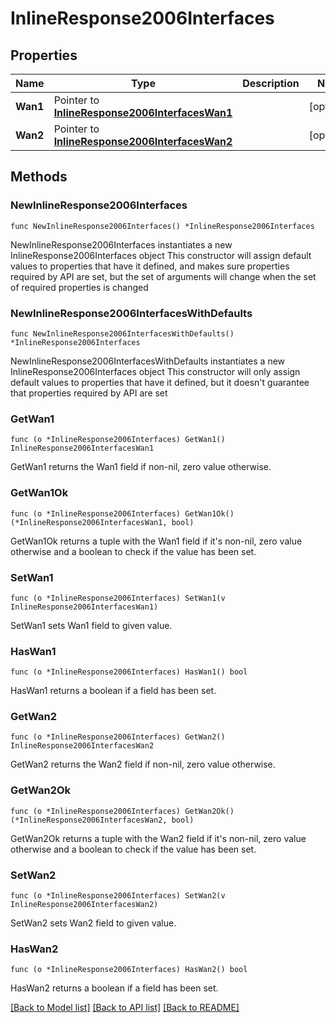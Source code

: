 # InlineResponse2006Interfaces

## Properties

Name | Type | Description | Notes
------------ | ------------- | ------------- | -------------
**Wan1** | Pointer to [**InlineResponse2006InterfacesWan1**](InlineResponse2006InterfacesWan1.md) |  | [optional] 
**Wan2** | Pointer to [**InlineResponse2006InterfacesWan2**](InlineResponse2006InterfacesWan2.md) |  | [optional] 

## Methods

### NewInlineResponse2006Interfaces

`func NewInlineResponse2006Interfaces() *InlineResponse2006Interfaces`

NewInlineResponse2006Interfaces instantiates a new InlineResponse2006Interfaces object
This constructor will assign default values to properties that have it defined,
and makes sure properties required by API are set, but the set of arguments
will change when the set of required properties is changed

### NewInlineResponse2006InterfacesWithDefaults

`func NewInlineResponse2006InterfacesWithDefaults() *InlineResponse2006Interfaces`

NewInlineResponse2006InterfacesWithDefaults instantiates a new InlineResponse2006Interfaces object
This constructor will only assign default values to properties that have it defined,
but it doesn't guarantee that properties required by API are set

### GetWan1

`func (o *InlineResponse2006Interfaces) GetWan1() InlineResponse2006InterfacesWan1`

GetWan1 returns the Wan1 field if non-nil, zero value otherwise.

### GetWan1Ok

`func (o *InlineResponse2006Interfaces) GetWan1Ok() (*InlineResponse2006InterfacesWan1, bool)`

GetWan1Ok returns a tuple with the Wan1 field if it's non-nil, zero value otherwise
and a boolean to check if the value has been set.

### SetWan1

`func (o *InlineResponse2006Interfaces) SetWan1(v InlineResponse2006InterfacesWan1)`

SetWan1 sets Wan1 field to given value.

### HasWan1

`func (o *InlineResponse2006Interfaces) HasWan1() bool`

HasWan1 returns a boolean if a field has been set.

### GetWan2

`func (o *InlineResponse2006Interfaces) GetWan2() InlineResponse2006InterfacesWan2`

GetWan2 returns the Wan2 field if non-nil, zero value otherwise.

### GetWan2Ok

`func (o *InlineResponse2006Interfaces) GetWan2Ok() (*InlineResponse2006InterfacesWan2, bool)`

GetWan2Ok returns a tuple with the Wan2 field if it's non-nil, zero value otherwise
and a boolean to check if the value has been set.

### SetWan2

`func (o *InlineResponse2006Interfaces) SetWan2(v InlineResponse2006InterfacesWan2)`

SetWan2 sets Wan2 field to given value.

### HasWan2

`func (o *InlineResponse2006Interfaces) HasWan2() bool`

HasWan2 returns a boolean if a field has been set.


[[Back to Model list]](../README.md#documentation-for-models) [[Back to API list]](../README.md#documentation-for-api-endpoints) [[Back to README]](../README.md)


